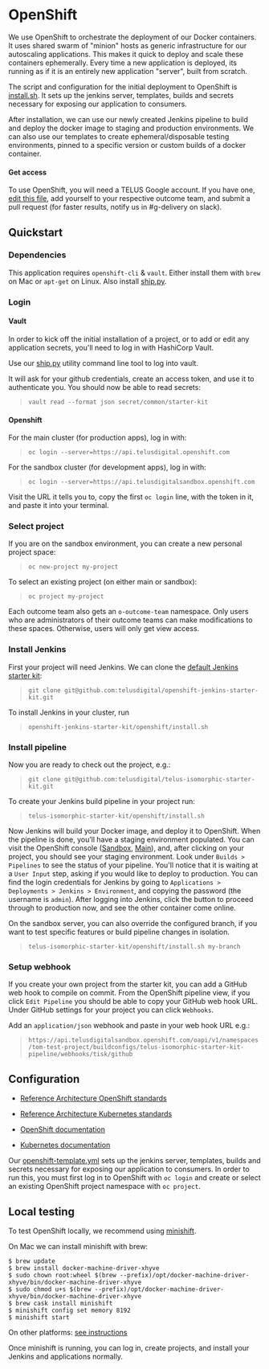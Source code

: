 # OpenShift

We use OpenShift to orchestrate the deployment of our Docker containers. It uses shared swarm of "minion" hosts as generic infrastructure for our autoscaling applications. This makes it quick to deploy and scale these containers ephemerally. Every time a new application is deployed, its running as if it is an entirely new application "server", built from scratch.

The script and configuration for the initial deployment to OpenShift is [install.sh](https://github.com/telusdigital/telus-isomorphic-starter-kit/blob/master/openshift/install.sh). It sets up the jenkins server, templates, builds and secrets necessary for exposing our application to consumers.

After installation, we can use our newly created Jenkins pipeline to build and deploy the docker image to staging and production environments. We can also use our templates to create ephemeral/disposable testing environments, pinned to a specific version or custom builds of a docker container.

#### Get access

To use OpenShift, you will need a TELUS Google account. If you have one, [edit this file](https://github.com/telusdigital/openshift-cluster-provisioning/blob/master/dp/data.yaml#L58), add yourself to your respective outcome team, and submit a pull request (for faster results, notify us in #g-delivery on slack).

## Quickstart

### Dependencies

This application requires `openshift-cli` & `vault`. Either install them with `brew` on Mac or `apt-get` on Linux. Also install [ship.py](https://github.com/telusdigital/ship.py).

### Login

#### Vault

In order to kick off the initial installation of a project, or to add or edit any application secrets, you'll need to log in with HashiCorp Vault.

Use our [ship.py](https://github.com/telusdigital/ship.py) utility command line tool to log into vault.

It will ask for your github credentials, create an access token, and use it to authenticate you. You should now be able to read secrets:
> `vault read --format json secret/common/starter-kit`

#### Openshift

For the main cluster (for production apps), log in with:
> `oc login --server=https://api.telusdigital.openshift.com`

For the sandbox cluster (for development apps), log in with:
> `oc login --server=https://api.telusdigitalsandbox.openshift.com`

Visit the URL it tells you to, copy the first `oc login` line, with the token in it, and paste it into your terminal.

### Select project

If you are on the sandbox environment, you can create a new personal project space:
> `oc new-project my-project`

To select an existing project (on either main or sandbox):
> `oc project my-project`

Each outcome team also gets an `o-outcome-team` namespace. Only users who are administrators of their outcome teams can make modifications to these spaces. Otherwise, users will only get view access.

### Install Jenkins

First your project will need Jenkins. We can clone the [default Jenkins starter kit](https://github.com/telusdigital/openshift-jenkins-starter-kit):
> `git clone git@github.com:telusdigital/openshift-jenkins-starter-kit.git`

To install Jenkins in your cluster, run
> `openshift-jenkins-starter-kit/openshift/install.sh`

### Install pipeline

Now you are ready to check out the project, e.g.:
> `git clone git@github.com:telusdigital/telus-isomorphic-starter-kit.git`

To create your Jenkins build pipeline in your project run:
> `telus-isomorphic-starter-kit/openshift/install.sh`

Now Jenkins will build your Docker image, and deploy it to OpenShift. When the pipeline is done, you’ll have a staging environment populated. You can visit the OpenShift console ([Sandbox](https://console.telusdigitalsandbox.openshift.com/console/), [Main](https://console.telusdigital.openshift.com/console/)), and, after clicking on your project, you should see your staging environment. Look under `Builds > Pipelines` to see the status of your pipeline. You'll notice that it is waiting at a `User Input` step, asking if you would like to deploy to production. You can find the login credentials for Jenkins by going to `Applications > Deployments > Jenkins > Environment`, and copying the password (the username is `admin`). After logging into Jenkins, click the button to proceed through to production now, and see the other container come online.

On the sandbox server, you can also override the configured branch, if you want to test specific features or build pipeline changes in isolation.

> `telus-isomorphic-starter-kit/openshift/install.sh my-branch`

### Setup webhook

If you create your own project from the starter kit, you can add a GitHub web hook to compile on commit. From the OpenShift pipeline view, if you click `Edit Pipeline` you should be able to copy your GitHub web hook URL. Under GitHub settings for your project you can click `Webhooks`.

Add an `application/json` webhook and paste in your web hook URL e.g.:
> `https://api.telusdigitalsandbox.openshift.com/oapi/v1/namespaces/tom-test-project/buildconfigs/telus-isomorphic-starter-kit-pipeline/webhooks/tisk/github`

## Configuration

* [Reference Architecture OpenShift standards](https://github.com/telusdigital/reference-architecture/blob/master/delivery/openshift.md)
* [Reference Architecture Kubernetes standards](https://github.com/telusdigital/reference-architecture/blob/master/delivery/kubernetes.md)

* [OpenShift documentation](https://docs.openshift.com/container-platform/3.4/dev_guide/index.html)
* [Kubernetes documentation](https://kubernetes.io/docs/home/)

Our [openshift-template.yml](https://github.com/telusdigital/telus-isomorphic-starter-kit/blob/master/openshift/openshift-template.yml) sets up the jenkins server, templates, builds and secrets necessary for exposing our application to consumers. In order to run this, you must first log in to OpenShift with `oc login` and create or select an existing OpenShift project namespace with `oc project`.

## Local testing

To test OpenShift locally, we recommend using [minishift](https://docs.openshift.org/latest/minishift/getting-started/quickstart.html).

On Mac we can install minishift with brew:
```
$ brew update
$ brew install docker-machine-driver-xhyve
$ sudo chown root:wheel $(brew --prefix)/opt/docker-machine-driver-xhyve/bin/docker-machine-driver-xhyve
$ sudo chmod u+s $(brew --prefix)/opt/docker-machine-driver-xhyve/bin/docker-machine-driver-xhyve
$ brew cask install minishift
$ minishift config set memory 8192
$ minishift start
```

On other platforms: [see instructions](https://docs.openshift.org/latest/minishift/getting-started/installing.html#installing-instructions)

Once minishift is running, you can log in, create projects, and install your Jenkins and applications normally.
